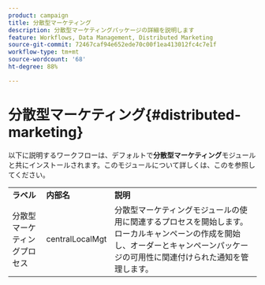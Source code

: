 ```yaml
---
product: campaign
title: 分散型マーケティング
description: 分散型マーケティングパッケージの詳細を説明します
feature: Workflows, Data Management, Distributed Marketing
source-git-commit: 72467caf94e652ede70c00f1ea413012fc4c7e1f
workflow-type: tm+mt
source-wordcount: '68'
ht-degree: 88%

---
```



# 分散型マーケティング{#distributed-marketing}



以下に説明するワークフローは、デフォルトで&#x200B;**分散型マーケティング**&#x200B;モジュールと共にインストールされます。このモジュールについて詳しくは、このを参照してください。

<table> 
 <tbody> 
  <tr> 
   <td> <strong>ラベル</strong><br /> </td> 
   <td> <strong>内部名</strong><br /> </td> 
   <td> <strong>説明</strong><br /> </td> 
  </tr> 
  <tr> 
   <td> <span class="uicontrol">分散型マーケティングプロセス</span> <br /> </td> 
   <td> <span class="uicontrol">centralLocalMgt</span> <br /> </td> 
   <td> 分散型マーケティングモジュールの使用に関連するプロセスを開始します。ローカルキャンペーンの作成を開始し、オーダーとキャンペーンパッケージの可用性に関連付けられた通知を管理します。<br /> </td> 
  </tr> 
 </tbody> 
</table>

